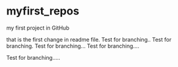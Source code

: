 # myfirst_repos
my first project in GitHub

that is the first change in readme file. 
Test for branching..
Test for branching.
Test for branching...
Test for branching....

Test for branching.....